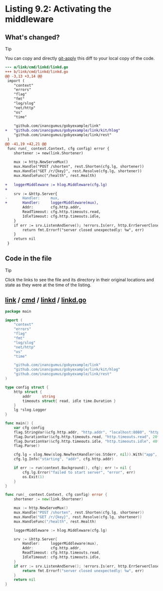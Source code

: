 # Listing 9.2: Activating the middleware

## What's changed?

> [!TIP]
> You can copy and directly [git-apply](https://tldr.inbrowser.app/pages/common/git-apply) this diff to your local copy of the code.

```diff
--- a/link/cmd/linkd/linkd.go
+++ b/link/cmd/linkd/linkd.go
@@ -3,13 +3,14 @@
 import (
 	"context"
 	"errors"
 	"flag"
 	"fmt"
 	"log/slog"
 	"net/http"
 	"os"
 	"time"
 
 	"github.com/inancgumus/gobyexample/link"
+	"github.com/inancgumus/gobyexample/link/kit/hlog"
 	"github.com/inancgumus/gobyexample/link/rest"
 )
@@ -41,19 +42,21 @@
 func run(_ context.Context, cfg config) error {
 	shortener := new(link.Shortener)
 
 	mux := http.NewServeMux()
 	mux.Handle("POST /shorten", rest.Shorten(cfg.lg, shortener))
 	mux.Handle("GET /r/{key}", rest.Resolve(cfg.lg, shortener))
 	mux.HandleFunc("/health", rest.Health)
 
+	loggerMiddleware := hlog.Middleware(cfg.lg)
+
 	srv := &http.Server{
-		Handler:     mux,
+		Handler:     loggerMiddleware(mux),
 		Addr:        cfg.http.addr,
 		ReadTimeout: cfg.http.timeouts.read,
 		IdleTimeout: cfg.http.timeouts.idle,
 	}
 	if err := srv.ListenAndServe(); !errors.Is(err, http.ErrServerClosed) {
 		return fmt.Errorf("server closed unexpectedly: %w", err)
 	}
 	return nil
 }

```
## Code in the file

> [!TIP]
> Click the links to see the file and its directory in their original locations and state as they were at the time of the listing.

## [link](https://github.com/inancgumus/gobyexample/blob/37a7143196878aebfd8a34aa7edbc0a45977dba7/link) / [cmd](https://github.com/inancgumus/gobyexample/blob/37a7143196878aebfd8a34aa7edbc0a45977dba7/link/cmd) / [linkd](https://github.com/inancgumus/gobyexample/blob/37a7143196878aebfd8a34aa7edbc0a45977dba7/link/cmd/linkd) / [linkd.go](https://github.com/inancgumus/gobyexample/blob/37a7143196878aebfd8a34aa7edbc0a45977dba7/link/cmd/linkd/linkd.go)

```go
package main

import (
	"context"
	"errors"
	"flag"
	"fmt"
	"log/slog"
	"net/http"
	"os"
	"time"

	"github.com/inancgumus/gobyexample/link"
	"github.com/inancgumus/gobyexample/link/kit/hlog"
	"github.com/inancgumus/gobyexample/link/rest"
)

type config struct {
	http struct {
		addr     string
		timeouts struct{ read, idle time.Duration }
	}
	lg *slog.Logger
}

func main() {
	var cfg config
	flag.StringVar(&cfg.http.addr, "http.addr", "localhost:8080", "http address to listen on")
	flag.DurationVar(&cfg.http.timeouts.read, "http.timeouts.read", 20*time.Second, "read timeout")
	flag.DurationVar(&cfg.http.timeouts.idle, "http.timeouts.idle", 40*time.Second, "idle timeout")
	flag.Parse()

	cfg.lg = slog.New(slog.NewTextHandler(os.Stderr, nil)).With("app", "linkd")
	cfg.lg.Info("starting", "addr", cfg.http.addr)

	if err := run(context.Background(), cfg); err != nil {
		cfg.lg.Error("failed to start server", "error", err)
		os.Exit(1)
	}
}

func run(_ context.Context, cfg config) error {
	shortener := new(link.Shortener)

	mux := http.NewServeMux()
	mux.Handle("POST /shorten", rest.Shorten(cfg.lg, shortener))
	mux.Handle("GET /r/{key}", rest.Resolve(cfg.lg, shortener))
	mux.HandleFunc("/health", rest.Health)

	loggerMiddleware := hlog.Middleware(cfg.lg)

	srv := &http.Server{
		Handler:     loggerMiddleware(mux),
		Addr:        cfg.http.addr,
		ReadTimeout: cfg.http.timeouts.read,
		IdleTimeout: cfg.http.timeouts.idle,
	}
	if err := srv.ListenAndServe(); !errors.Is(err, http.ErrServerClosed) {
		return fmt.Errorf("server closed unexpectedly: %w", err)
	}
	return nil
}
```


